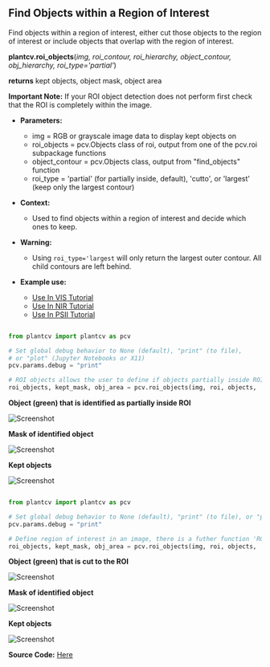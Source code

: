 ## Find Objects within a Region of Interest

Find objects within a region of interest, either cut those objects to the region of interest 
or include objects that overlap with the region of interest.

**plantcv.roi_objects**(*img, roi_contour, roi_hierarchy, object_contour, obj_hierarchy, roi_type='partial'*)

**returns** kept objects, object mask, object area

**Important Note:** If your ROI object detection does not perform first check that the ROI is 
completely within the image.

- **Parameters:**
    - img = RGB or grayscale image data to display kept objects on
    - roi_objects = pcv.Objects class of roi, output from one of the pcv.roi subpackage functions
    - object_contour = pcv.Objects class, output from "find_objects" function 
    - roi_type = 'partial' (for partially inside, default), 'cutto', or 'largest' (keep only the largest contour)
    
- **Context:**
    - Used to find objects within a region of interest and decide which ones to keep.
- **Warning:** 
    - Using `roi_type='largest` will only return the largest outer contour. All child contours are left behind. 
- **Example use:**
    - [Use In VIS Tutorial](tutorials/vis_tutorial.md)
    - [Use In NIR Tutorial](tutorials/nir_tutorial.md)
    - [Use In PSII Tutorial](tutorials/psII_tutorial.md) 


```python

from plantcv import plantcv as pcv

# Set global debug behavior to None (default), "print" (to file), 
# or "plot" (Jupyter Notebooks or X11)
pcv.params.debug = "print"

# ROI objects allows the user to define if objects partially inside ROI are included or if objects are cut to ROI.
roi_objects, kept_mask, obj_area = pcv.roi_objects(img, roi, objects, 'partial')

```

**Object (green) that is identified as partially inside ROI**

![Screenshot](img/documentation_images/roi_objects/obj_on_img1.jpg)

**Mask of identified object**

![Screenshot](img/documentation_images/roi_objects/mask1.jpg)

**Kept objects**

![Screenshot](img/documentation_images/roi_objects/kept_objects1.jpg)

```python

from plantcv import plantcv as pcv

# Set global debug behavior to None (default), "print" (to file), or "plot" (Jupyter Notebooks or X11)
pcv.params.debug = "print"

# Define region of interest in an image, there is a futher function 'ROI Objects' that allows the user to define if you want to include objects partially inside ROI or if you want to do cut objects to ROI.
roi_objects, kept_mask, obj_area = pcv.roi_objects(img, roi, objects, 'cutto')
```

**Object (green) that is cut to the ROI**

![Screenshot](img/documentation_images/roi_objects/obj_on_img2.jpg)

**Mask of identified object**

![Screenshot](img/documentation_images/roi_objects/mask2.jpg)

**Kept objects**

![Screenshot](img/documentation_images/roi_objects/kept_objects2.jpg)

**Source Code:** [Here](https://github.com/danforthcenter/plantcv/blob/master/plantcv/plantcv/roi_objects.py)
